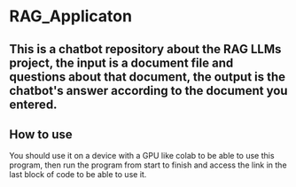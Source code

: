# RAG_Applicaton
## This is a chatbot repository about the RAG LLMs project, the input is a document file and questions about that document, the output is the chatbot's answer according to the document you entered.

## How to use
You should use it on a device with a GPU like colab to be able to use this program, then run the program from start to finish and access the link in the last block of code to be able to use it.
